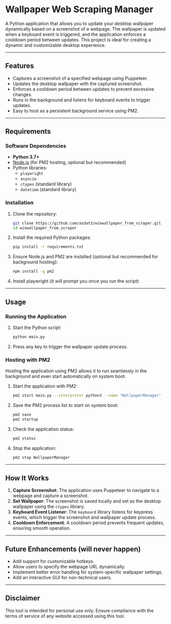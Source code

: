 # Wallpaper Web Scraping Manager

A Python application that allows you to update your desktop wallpaper dynamically based on a screenshot of a webpage. The wallpaper is updated when a keyboard event is triggered, and the application enforces a cooldown period between updates. This project is ideal for creating a dynamic and customizable desktop experience.

---

## Features

- Captures a screenshot of a specified webpage using Puppeteer.
- Updates the desktop wallpaper with the captured screenshot.
- Enforces a cooldown period between updates to prevent excessive changes.
- Runs in the background and listens for keyboard events to trigger updates.
- Easy to host as a persistent background service using PM2.

---

## Requirements

### Software Dependencies
- **Python 3.7+**
- [Node.js](https://nodejs.org/) (for PM2 hosting, optional but recommended)
- Python libraries:
  - `playwright`
  - `asyncio`
  - `ctypes` (standard library)
  - `datetime` (standard library)

### Installation

1. Clone the repository:
   ```bash
   git clone https://github.com/asdat3/winwallpaper_from_scraper.git
   cd winwallpaper_from_scraper
   ```

2. Install the required Python packages:
   ```bash
   pip install -r requirements.txt
   ```

3. Ensure Node.js and PM2 are installed (optional but recommended for background hosting):
   ```bash
   npm install -g pm2
   ```

4. Install playwright (it will prompt you once you run the script)

---

## Usage

### Running the Application

1. Start the Python script:
   ```bash
   python main.py
   ```

2. Press any key to trigger the wallpaper update process.

### Hosting with PM2

Hosting the application using PM2 allows it to run seamlessly in the background and even start automatically on system boot.

1. Start the application with PM2:
   ```bash
   pm2 start main.py --interpreter python3 --name "WallpaperManager"
   ```

2. Save the PM2 process list to start on system boot:
   ```bash
   pm2 save
   pm2 startup
   ```

3. Check the application status:
   ```bash
   pm2 status
   ```

4. Stop the application:
   ```bash
   pm2 stop WallpaperManager
   ```

---

## How It Works

1. **Capture Screenshot**: The application uses Puppeteer to navigate to a webpage and capture a screenshot.
2. **Set Wallpaper**: The screenshot is saved locally and set as the desktop wallpaper using the `ctypes` library.
3. **Keyboard Event Listener**: The `keyboard` library listens for keypress events, which trigger the screenshot and wallpaper update process.
4. **Cooldown Enforcement**: A cooldown period prevents frequent updates, ensuring smooth operation.

---

## Future Enhancements (will never happen)

- Add support for customizable hotkeys.
- Allow users to specify the webpage URL dynamically.
- Implement better error handling for system-specific wallpaper settings.
- Add an interactive GUI for non-technical users.

---

## Disclaimer

This tool is intended for personal use only. Ensure compliance with the terms of service of any website accessed using this tool.
